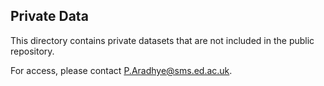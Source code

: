 ## Private Data
This directory contains private datasets that are not included in the public repository.

For access, please contact P.Aradhye@sms.ed.ac.uk.
